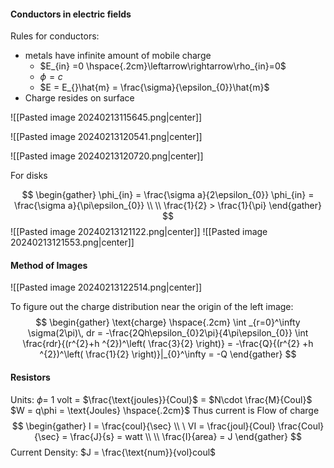 #### Conductors in electric fields 

Rules for conductors: 
- metals have infinite amount of mobile charge
	- $E_{in} =0 \hspace{.2cm}\leftarrow\rightarrow\rho_{in}=0$
	- $\phi = c$
	- $E = E_{}\hat{m} = \frac{\sigma}{\epsilon_{0}}\hat{m}$
- Charge resides on surface

![[Pasted image 20240213115645.png|center]]

![[Pasted image 20240213120541.png|center]]

![[Pasted image 20240213120720.png|center]]

For disks 

$$
\begin{gather}
\phi_{in} = \frac{\sigma a}{2\epsilon_{0}} 
\phi_{in} = \frac{\sigma a}{\pi\epsilon_{0}} \\ \\
\frac{1}{2} > \frac{1}{\pi} 
\end{gather}
$$
![[Pasted image 20240213121122.png|center]]
![[Pasted image 20240213121553.png|center]]

#### Method of Images

![[Pasted image 20240213122514.png|center]]

To figure out the charge distribution near the origin of the left image: 
$$
\begin{gather}
\text{charge} \hspace{.2cm} \int _{r=0}^\infty \sigma(2\pi)\, dr  = -\frac{2Qh\epsilon_{0}2\pi}{4\pi\epsilon_{0}} \int \frac{rdr}{(r^{2}+h ^{2})^\left( \frac{3}{2} \right)} = -\frac{Q}{(r^{2} +h ^{2})^\left( \frac{1}{2} \right)}|_{0}^\infty = -Q
\end{gather}
$$

#### Resistors

Units: $\phi =$ 1 volt = $\frac{\text{joules}}{Coul}$  = $N\cdot \frac{M}{Coul}$
$W = q\phi = \text{Joules} \hspace{.2cm}$
Thus current is Flow of charge
$$
\begin{gather}
I = \frac{coul}{\sec} \\ \ 
VI = \frac{joul}{Coul} \frac{Coul}{\sec} = \frac{J}{s} = watt \\ \\ 
\frac{I}{area} = J
\end{gather}
$$
Current Density: 
$J = \frac{\text{num}}{vol}coul$